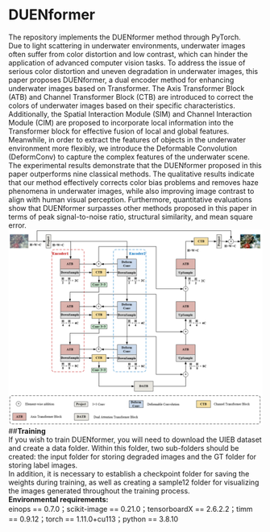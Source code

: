 # DUENformer
The repository implements the DUENformer method through PyTorch.  
Due to light scattering in underwater environments, underwater images often suffer from color distortion and low contrast, which can hinder the application of advanced computer vision tasks. To address the issue of serious color distortion and uneven degradation in underwater images, this paper proposes DUENformer, a dual encoder method for enhancing underwater images based on Transformer. The Axis Transformer Block (ATB) and Channel Transformer Block (CTB) are introduced to correct the colors of underwater images based on their specific characteristics. Additionally, the Spatial Interaction Module (SIM) and Channel Interaction Module (CIM) are proposed to incorporate local information into the Transformer block for effective fusion of local and global features. Meanwhile, in order to extract the features of objects in the underwater environment more flexibly, we introduce the Deformable Convolution (DeformConv) to capture the complex features of the underwater scene. The experimental results demonstrate that the DUENformer proposed in this paper outperforms nine classical methods. The qualitative results indicate that our method effectively corrects color bias problems and removes haze phenomena in underwater images, while also improving image contrast to align with human visual perception. Furthermore, quantitative evaluations show that DUENformer surpasses other methods proposed in this paper in terms of peak signal-to-noise ratio, structural similarity, and mean square error.  
![Image text](https://github.com/ShanZheNaTi/DUENformer/blob/main/figures/overall.png)
##__Training__  
If you wish to train DUENformer, you will need to download the UIEB dataset and create a data folder. Within this folder, two sub-folders should be created: the input folder for storing degraded images and the GT folder for storing label images.  
In addition, it is necessary to establish a checkpoint folder for saving the weights during training, as well as creating a sample12 folder for visualizing the images generated throughout the training process.  
__Environmental requirements:__  
einops == 0.7.0；scikit-image == 0.21.0；tensorboardX == 2.6.2.2；timm == 0.9.12；torch == 1.11.0+cu113；python == 3.8.10
